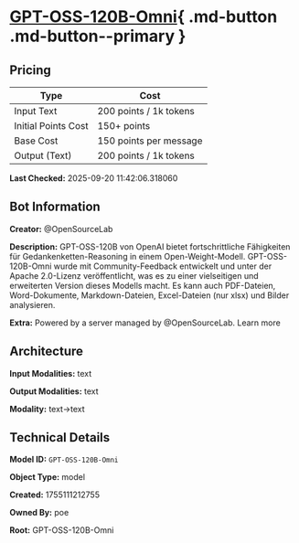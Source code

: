 # [GPT-OSS-120B-Omni](https://poe.com/GPT-OSS-120B-Omni){ .md-button .md-button--primary }

## Pricing

| Type | Cost |
|------|------|
| Input Text | 200 points / 1k tokens |
| Initial Points Cost | 150+ points |
| Base Cost | 150 points per message |
| Output (Text) | 200 points / 1k tokens |

**Last Checked:** 2025-09-20 11:42:06.318060


## Bot Information

**Creator:** @OpenSourceLab

**Description:** GPT-OSS-120B von OpenAI bietet fortschrittliche Fähigkeiten für Gedankenketten-Reasoning in einem Open-Weight-Modell. GPT-OSS-120B-Omni wurde mit Community-Feedback entwickelt und unter der Apache 2.0-Lizenz veröffentlicht, was es zu einer vielseitigen und erweiterten Version dieses Modells macht. Es kann auch PDF-Dateien, Word-Dokumente, Markdown-Dateien, Excel-Dateien (nur xlsx) und Bilder analysieren.

**Extra:** Powered by a server managed by @OpenSourceLab. Learn more


## Architecture

**Input Modalities:** text

**Output Modalities:** text

**Modality:** text->text


## Technical Details

**Model ID:** `GPT-OSS-120B-Omni`

**Object Type:** model

**Created:** 1755111212755

**Owned By:** poe

**Root:** GPT-OSS-120B-Omni
